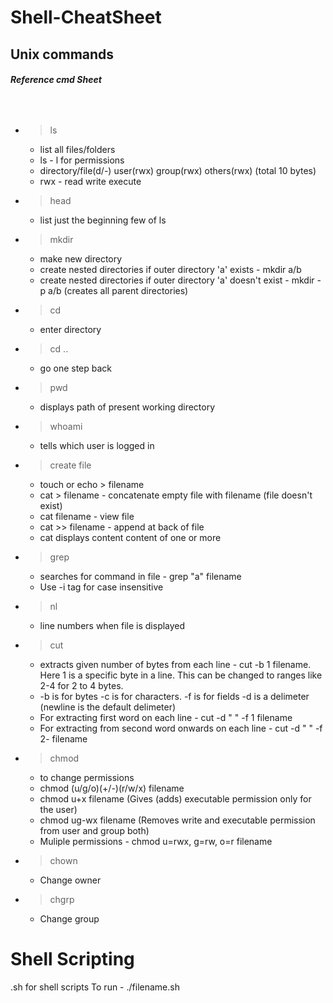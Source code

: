 # Shell-CheatSheet

## **Unix commands**

###### **Reference cmd Sheet**

<br/>

- > ls
  - list all files/folders
  - ls - l for permissions
  - directory/file(d/-) user(rwx) group(rwx) others(rwx) (total 10 bytes)
  - rwx - read write execute
- > head
  - list just the beginning few of ls
- > mkdir
  - make new directory
  - create nested directories if outer directory 'a' exists - mkdir a/b
  - create nested directories if outer directory 'a' doesn't exist - mkdir -p a/b (creates all parent directories)
- > cd
  - enter directory
- > cd ..
  - go one step back
- > pwd
  - displays path of present working directory
- > whoami
  - tells which user is logged in
- > create file
  - touch or echo > filename
  - cat > filename - concatenate empty file with filename (file doesn't exist)
  - cat filename - view file
  - cat >> filename - append at back of file
  - cat displays content content of one or more
- > grep
  - searches for command in file - grep "a" filename
  - Use -i tag for case insensitive
- > nl
  - line numbers when file is displayed
- > cut

  - extracts given number of bytes from each line - cut -b 1 filename. Here 1 is a specific byte in a line. This can be changed to ranges like 2-4 for 2 to 4 bytes.
  - -b is for bytes
    -c is for characters.
    -f is for fields
    -d is a delimeter (newline is the default delimeter)
  - For extracting first word on each line - cut -d " " -f 1 filename
  - For extracting from second word onwards on each line - cut -d " " -f 2- filename

- > chmod

  - to change permissions
  - chmod (u/g/o)(+/-)(r/w/x) filename
  - chmod u+x filename (Gives (adds) executable permission only for the user)
  - chmod ug-wx filename (Removes write and executable permission from user and group both)
  - Muliple permissions - chmod u=rwx, g=rw, o=r filename

- > chown

  - Change owner

- > chgrp
  - Change group

# Shell Scripting

.sh for shell scripts
To run -
./filename.sh
